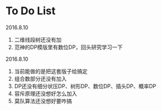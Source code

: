 # To Do List

2016.8.10
1. 二维线段树还没有加
2. 范神的DP模版里有数位DP，回头研究学习一下

2016.8.10

1. 当前能做的是把这套版子给搞定
2. 组合数部分还没有加入
3. DP还没有细分状压DP、树形DP、数位DP、插头DP、概率DP
4. 容斥原理还没想好怎么加入
5. 莫队算法还没想好要咋搞
